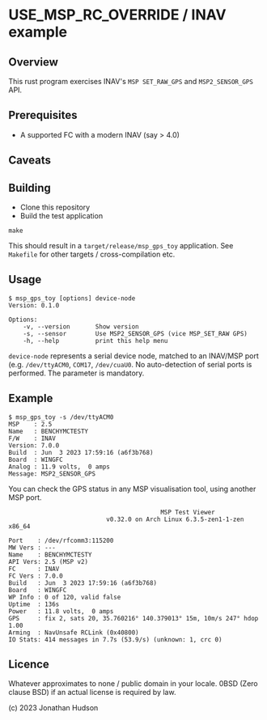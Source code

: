 # USE_MSP_RC_OVERRIDE / INAV example

## Overview

This rust program exercises INAV's  `MSP SET_RAW_GPS` and  `MSP2_SENSOR_GPS` API.

## Prerequisites

* A supported FC with a modern INAV (say > 4.0)

## Caveats


## Building

* Clone this repository
* Build the test application

 ```
 make
 ```

This should result in a `target/release/msp_gps_toy` application. See `Makefile` for other targets / cross-compilation etc.

## Usage

```
$ msp_gps_toy [options] device-node
Version: 0.1.0

Options:
    -v, --version       Show version
    -s, --sensor        Use MSP2_SENSOR_GPS (vice MSP_SET_RAW GPS)
    -h, --help          print this help menu
```

`device-node` represents a serial device node, matched to an INAV/MSP port (e.g. `/dev/ttyACM0`, `COM17`, `/dev/cuaU0`. No auto-detection of serial ports is performed. The parameter is mandatory.


## Example

```
$ msp_gps_toy -s /dev/ttyACM0
MSP    : 2.5
Name   : BENCHYMCTESTY
F/W    : INAV
Version: 7.0.0
Build  : Jun  3 2023 17:59:16 (a6f3b768)
Board  : WINGFC
Analog : 11.9 volts,  0 amps
Message: MSP2_SENSOR_GPS

```
You can check the GPS status in any MSP visualisation tool, using another MSP port.
```
                                          MSP Test Viewer
                           v0.32.0 on Arch Linux 6.3.5-zen1-1-zen x86_64

Port    : /dev/rfcomm3:115200
MW Vers : ---
Name    : BENCHYMCTESTY
API Vers: 2.5 (MSP v2)
FC      : INAV
FC Vers : 7.0.0
Build   : Jun  3 2023 17:59:16 (a6f3b768)
Board   : WINGFC
WP Info : 0 of 120, valid false
Uptime  : 136s
Power   : 11.8 volts,  0 amps
GPS     : fix 2, sats 20, 35.760216° 140.379013° 15m, 10m/s 247° hdop 1.00
Arming  : NavUnsafe RCLink (0x40800)
IO Stats: 414 messages in 7.7s (53.9/s) (unknown: 1, crc 0)
```

## Licence

Whatever approximates to none / public domain in your locale. 0BSD (Zero clause BSD)  if an actual license is required by law.

(c) 2023 Jonathan Hudson
